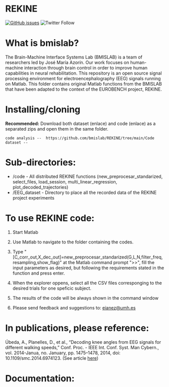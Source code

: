 # REKINE
[![GitHub issues](https://img.shields.io/github/issues/sccn/bmsilab?color=%23fa251e&logo=GitHub)](https://github.com/bmislab/REKINE/issues)
![Twitter Follow](https://img.shields.io/twitter/follow/BMISLab?style=social)

# What is bmislab?
The Brain-Machine Interface Systems Lab (BMISLAB) is a team of researchers led by José María Azorín. Our work focuses on human-machine interaction through brain control in order to improve human capabilities in neural rehabilitation.
This repository is an open source signal processing environment for electroencephalography (EEG) signals running on Matlab. This folder contains original Matlab functions from the BMISLAB that have been adapted to the context of the EUROBENCH project, REKINE.

# Installing/cloning
**Recommended:** Download both dataset (enlace) and code (enlace) as a separated zips and open them in the same folder.
```
code analysis --  https://github.com/bmislab/REKINE/tree/main/Code
dataset -- 
```

# Sub-directories:

 - /code - All distributed REKINE functions (new_preprocesar_standarized, select_files, load_session, multi_linear_regression, plot_decoded_trajectories)
 - /EEG_dataset   - Directory to place all the recorded data of the REKINE project experiments

# To use REKINE code: 

1. Start Matlab

2. Use Matlab to navigate to the folder containing the codes.

3. Type "[C_corr_out,X_dec_out]=new_preprocesar_standarized(G,L,N,filter_freq,resampling,show_flag)" at the Matlab command prompt ">>", fill the input parameters as desired, but following the requirements stated in the function and press enter.

4. When the explorer oppens, select all the CSV files corresponging to the desired trials for one speficic subject.

5. The results of the code will be always shown in the command window

6. Please send feedback and suggestions to: eianez@umh.es

# In publications, please reference:

Úbeda, A., Planelles, D., et al., “Decoding knee angles from EEG signals for different walking speeds,” Conf. Proc. - IEEE Int. Conf. Syst. Man Cybern., vol. 2014-Janua, no. January, pp. 1475–1478, 2014, doi: 10.1109/smc.2014.6974123. (See article [here](https://ieeexplore.ieee.org/document/6974123))
 
# Documentation:

